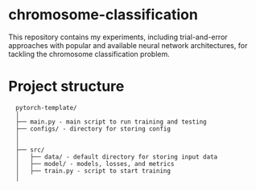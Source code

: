 # chromosome-classification
This repository contains my experiments, including trial-and-error approaches with popular and available neural network architectures, for tackling the chromosome classification problem.

# Project structure
```
  pytorch-template/
  │
  ├── main.py - main script to run training and testing
  ├── configs/ - directory for storing config
  │
  │
  ├── src/
  │   ├── data/ - default directory for storing input data
  │   ├── model/ - models, losses, and metrics
  │   ├── train.py - script to start training
  │